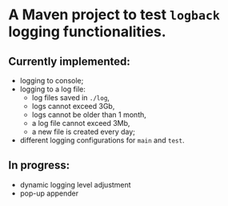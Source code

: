 # A Maven project to test `logback` logging functionalities.

## Currently implemented:

- logging to console;
- logging to a log file:
  - log files saved in `./log`,
  - logs cannot exceed 3Gb,
  - logs cannot be older than 1 month,
  - a log file cannot exceed 3Mb,
  - a new file is created every day;
- different logging configurations for `main` and `test`.

## In progress:
- dynamic logging level adjustment
- pop-up appender


